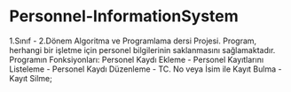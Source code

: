 # Personnel-InformationSystem
1.Sınıf - 2.Dönem Algoritma ve Programlama dersi Projesi. Program, herhangi bir işletme için personel bilgilerinin saklanmasını sağlamaktadır.
Programın Fonksiyonları: Personel Kaydı Ekleme - Personel Kayıtlarını Listeleme - Personel Kaydı Düzenleme - TC. No veya İsim ile Kayıt Bulma - Kayıt Silme;

